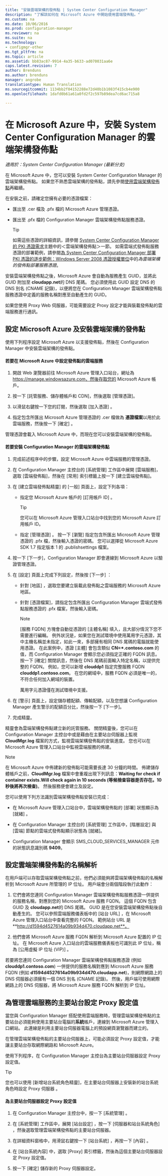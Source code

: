 ```yaml
---
title: "安裝雲端架構的發佈點 | System Center Configuration Manager"
description: "了解該如何在 Microsoft Azure 中開始使用雲端發佈點。"
ms.custom: na
ms.date: 10/06/2016
ms.prod: configuration-manager
ms.reviewer: na
ms.suite: na
ms.technology:
- configmgr-other
ms.tgt_pltfrm: na
ms.topic: article
ms.assetid: bb83ac87-9914-4a35-b633-ad070031aa6e
caps.latest.revision: 7
author: Brenduns
ms.author: brenduns
manager: angrobe
translationtype: Human Translation
ms.sourcegitcommit: 1134bb2f04152288e72d40b1b1083f415cb4e900
ms.openlocfilehash: 1dafd0b61a61a0fd2f2c597b89dea7cd6ac715a8

---
```

# <a name="install-cloud-based-distribution-points-in-microsoft-azure-for-system-center-configuration-manager"></a>在 Microsoft Azure 中，安裝 System Center Configuration Manager 的雲端架構發佈點

*適用於：System Center Configuration Manager (最新分支)*

在 Microsoft Azure 中，您可以安裝 System Center Configuration Manager 的雲端架構發佈點。 如果您不熟悉雲端架構的發佈點，請先參閱[使用雲端架構發佈點](../../../../core/plan-design/hierarchy/use-a-cloud-based-distribution-point.md)再繼續。

 在安裝之前，請確定您擁有必要的憑證檔案：  

-   匯出至 .cer 檔及 .pfx 檔的 Microsoft Azure 管理憑證。  

-   匯出至 .pfx 檔的 Configuration Manager 雲端架構發佈點服務憑證。  

    > [!TIP]
    >   如需這些憑證的詳細資訊，請參閱 [System Center Configuration Manager 的 PKI 憑證需求](../../../../core/plan-design/network/pki-certificate-requirements.md)主題中的＜雲端架構發佈點＞一節。 如需雲端式發佈點服務憑證的部署範例，請參閱[為 System Center Configuration Manager 部署 PKI 憑證的逐步範例：Windows Server 2008 憑證授權單位](/sccm/core/plan-design/network/example-deployment-of-pki-certificates)中的*為雲端架構的發佈點部署服務憑證*。  


 安裝雲端架構發佈點之後，Microsoft Azure 會自動為服務產生 GUID，並將此 GUID 附加至 **cloudapp.net**的 DNS 尾碼。 您必須使用此 GUID 設定 DNS 的 DNS 別名 (CNAME 記錄)，以便將您在 Configuration Manager 雲端架構發佈點服務憑證中定義的服務名稱對應至自動產生的 GUID。  

 如果您使用 Proxy Web 伺服器，可能需要設定 Proxy 設定才能與裝載發佈點的雲端服務進行通訊。  

##  <a name="a-namebkmkconfigwindowsazureandinstalldpa-configure-microsoft-azure-and-install-cloud-based-distribution-points"></a><a name="BKMK_ConfigWindowsAzureandInstallDP"></a> 設定 Microsoft Azure 及安裝雲端架構的發佈點  
 使用下列程序設定 Microsoft Azure 以支援發佈點，然後在 Configuration Manager 中安裝雲端架構的發佈點。  

#### <a name="to-configure-a-cloud-service-in-microsoft-azure-for-a-distribution-point"></a>若要在 Microsoft Azure 中設定發佈點的雲端服務  

1.  開啟 Web 瀏覽器前往 Microsoft Azure 管理入口站台，網址為 https://manage.windowsazure.com，然後存取您的 Microsoft Azure 帳戶。  

2.  按一下 [託管服務、儲存體帳戶和 CDN]，然後選取 [管理憑證]。  

3.  以滑鼠右鍵按一下您的訂閱，然後選取 [加入憑證] 。  

4.  指定包含所匯出 Microsoft Azure 管理憑證的 .cer 檔做為 **憑證檔案**以用於此雲端服務，然後按一下 [確定] 。  

 管理憑證會載入 Microsoft Azure 中，而現在您可以安裝雲端架構的發佈點。  

#### <a name="to-install-a-cloud-based-distribution-point-for-configuration-manager"></a>若要安裝 Configuration Manager 的雲端架構發佈點  

1.  完成前述程序中的步驟，設定 Microsoft Azure 中雲端服務的管理憑證。  

2.  在 Configuration Manager 主控台的 [系統管理] 工作區中展開 [雲端服務]，選取 [雲端發佈點]，然後在 [常用] 索引標籤上按一下 [建立雲端發佈點]。  

3.  在 [建立雲端發佈點精靈] 的 [一般]  頁面上，設定下列各項：  

    -   指定您 Microsoft Azure 帳戶的 [訂用帳戶 ID]  。  

        > [!TIP]  
        >  您可以在 Microsoft Azure 管理入口站台中找到您的 Microsoft Azure 訂用帳戶 ID。  

    -   指定 [管理憑證] 。 按一下 [瀏覽]  指定包含所匯出 Microsoft Azure 管理憑證的 .pfx 檔，然後輸入憑證的密碼。 您可以選擇從 Microsoft Azure SDK 1.7 指定版本 1 的 .publishsettings 檔案。  

4.  按一下 [下一步]，Configuration Manager 即會連線到 Microsoft Azure 以驗證管理憑證。  

5.  在 [設定]  頁面上完成下列設定，然後按 [下一步] ：  

    -   針對 [地區] ，選取您要建立裝載此發佈點之雲端服務的 Microsoft Azure 地區。  

    -   針對 [憑證檔案]，請指定包含所匯出 Configuration Manager 雲端式發佈點服務憑證的 .pfx 檔案，然後輸入密碼。  

        > [!NOTE]  
        >  [服務 FQDN]  方塊會自動從憑證的 [主體名稱] 填入，且大部分情況下您不需要進行編輯。 例外狀況是，如果您在測試環境中使用萬用字元憑證，其中主機名稱並未指定，如此一來，多部擁有相同 DNS 尾碼的電腦就能使用憑證。 在此案例中，憑證 [主體] 會包含類似 **CN=\*.contoso.com** 的值，而 Configuration Manager 會顯示您必須指定正確的 FQDN 訊息。 按一下 [確定]  關閉訊息，然後在 DNS 尾碼前面輸入特定名稱，以提供完整的 FQDN。 例如，您可以新增 **clouddp1** 指定完整服務 FQDN **clouddp1.contoso.com**。 在您的網域中，服務 FQDN 必須是唯一的，	不符合任何加入網域的裝置。  
        >   
        >  萬用字元憑證僅在測試環境中支援。  

6.  在 [警示] 頁面上，設定儲存體配額、傳輸配額，以及您想讓 Configuration Manager 產生警示的配額百分比，然後按一下 [下一步]。  

7.  完成精靈。  

 精靈會為雲端架構發佈點建立新的託管服務。 關閉精靈後，您可以在 Configuration Manager 主控台中或是藉由在主要站台伺服器上監視 **CloudMgr.log** 檔案的方式，監視雲端架構發佈點的安裝進度。 您也可以在 Microsoft Azure 管理入口站台中監視雲端服務的佈建。  

> [!NOTE]  
>  在 Microsoft Azure 中佈建新的發佈點可能需要長達 30 分鐘的時間。 佈建儲存體帳戶之前，**CloudMgr.log** 檔案中會重複出現下列訊息：**Waiting for check if container exists.Will check again in 10 seconds (等候檢查容器是否存在。10 秒後將再次檢查)**。 然後服務便會建立及設定。  

 您可以使用下列方法識別雲端架構發佈點安裝已完成：  

-   在 Microsoft Azure 管理入口站台中，雲端架構發佈點的 [部署]  狀態顯示為 [就緒] 。  

-   在 Configuration Manager 主控台的 [系統管理] 工作區中，[階層設定] 與 [雲端] 節點的雲端式發佈點顯示狀態為 [就緒]。  

-   Configuration Manager 會顯示 SMS_CLOUD_SERVICES_MANAGER 元件的狀態訊息識別碼 **9409**。  

##  <a name="a-namebkmkconfigdnsforclouddpsa-configure-name-resolution-for-cloud-based-distribution-points"></a><a name="BKMK_ConfigDNSforCloudDPs"></a> 設定雲端架構發佈點的名稱解析  
 在用戶端可以存取雲端架構發佈點之前，他們必須能夠將雲端架構發佈點的名稱解析到 Microsoft Azure 所管理的 IP 位址。 用戶端會分兩個階段執行此動作：  

1.  它們會將您連同 Configuration Manager 雲端架構發佈點服務憑證一併提供的服務名稱，對應到您的 Microsoft Azure 服務 FQDN。 這個 FQDN 包含 GUID 及 **cloudapp.net**的 DNS 尾碼。 GUID 是在您安裝雲端架構發佈點後自動產生的。 您可以參照雲端服務儀表板中的 [站台 URL]  ，在 Microsoft Azure 管理入口站台中查看完整的 FQDN。 範例站台 URL 是 **http://d1594d4527614a09b934d470.cloudapp.net**。  

2.  他們會將 Microsoft Azure 服務 FQDN 解析到 Microsoft Azure 配置的 IP 位址。 在 Microsoft Azure 入口站台的雲端服務儀表板也可識別此 IP 位址，稱為 [公用虛擬 IP 位址 (VIP)] 。  

若要將您連同 Configuration Manager 雲端架構發佈點服務憑證 (例如 **clouddp1.contoso.com**) 一併提供的服務名稱對應到 Microsoft Azure 服務 FQDN (例如 **d1594d4527614a09b934d470.cloudapp.net**)，則網際網路上的 DNS 伺服器必須擁有一個 DNS 別名 (CNAME 記錄)。 然後，用戶端可使用網際網路上的 DNS 伺服器，將 Microsoft Azure 服務 FQDN 解析到 IP 位址。  

##  <a name="a-namebkmkconfigproxyforclouda-configure-proxy-settings-for-primary-sites-that-manage-cloud-services"></a><a name="BKMK_ConfigProxyforCloud"></a> 為管理雲端服務的主要站台設定 Proxy 設定值  
 當您與 Configuration Manager 搭配使用雲端服務時，管理雲端架構發佈點的主要站台必須能夠使用主要站台電腦的**系統**帳戶，連線到 Microsoft Azure 管理入口網站。 此連線是利用主要站台伺服器電腦上的預設網頁瀏覽器而建立的。  

 在管理雲端架構發佈點的主要站台伺服器上，可能必須設定 Proxy 設定值，才能讓主要站台存取網際網路和 Microsoft Azure。  

 使用下列程序，在 Configuration Manager 主控台為主要站台伺服器設定 Proxy 設定值。  

> [!TIP]  
>  您也可以使用 [新增站台系統角色精靈]，在主要站台伺服器上安裝新的站台系統角色時設定 Proxy 伺服器 。  

#### <a name="to-configure-proxy-settings-for-the-primary-site-server"></a>為主要站台伺服器設定 Proxy 設定值  

1.  在 Configuration Manager 主控台中，按一下 [系統管理] 。  

2.  在 [系統管理]  工作區中，展開 [站台設定] ，按一下 [伺服器和站台系統角色] ，然後選取管理雲端架構發佈點的主要站台伺服器。  

3.  在詳細資料窗格中，用滑鼠右鍵按一下 [站台系統] ，再按一下 [內容] 。  

4.  在 [站台系統內容] 中，選取 [Proxy] 索引標籤，然後為這個主要站台伺服器設定 Proxy 設定值。  

5.  按一下 [確定]  儲存新的 Proxy 伺服器設定。  



<!--HONumber=Nov16_HO1-->


